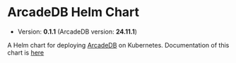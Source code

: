 # ArcadeDB Helm Chart

* Version: **0.1.1** (ArcadeDB version: **24.11.1**)

A Helm chart for deploying [ArcadeDB](https://github.com/ArcadeData/arcadedb) on Kubernetes. Documentation of this chart is [here](chart/README.md)